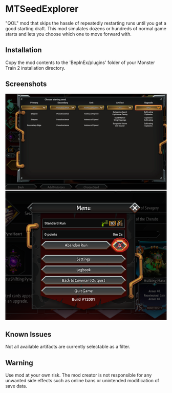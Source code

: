 # MTSeedExplorer

"QOL" mod that skips the hassle of repeatedly restarting runs until you get a good starting draft. This mod simulates dozens or hundreds of normal game starts and lets you choose which one to move forward with.

## Installation
Copy the mod contents to the 'BepInEx/plugins' folder of your Monster Train 2 installation directory.

## Screenshots
![img](https://github.com/nathanrosales/MTSeedExplorer/blob/e91fe1a3d53e5c64a8a38d164096642c360c789b/Screenshot%202025-07-08%20000831.png)
![img](https://github.com/nathanrosales/MTSeedExplorer/blob/e91fe1a3d53e5c64a8a38d164096642c360c789b/Screenshot%202025-07-08%20002003-edit.png)
## Known Issues
Not all available artifacts are currently selectable as a filter.

## Warning
Use mod at your own risk. The mod creator is not responsible for any unwanted side effects such as online bans or unintended modification of save data.

